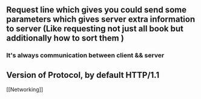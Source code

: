 ## Request line which gives you could send some parameters which gives server extra information to server (Like requesting not just all book but additionally how to sort them )


### It's always communication between client && server

## Version of Protocol, by default HTTP/1.1

[[Networking]]